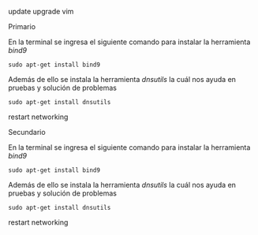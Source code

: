 update
upgrade
vim




Primario

En la terminal se ingresa el siguiente comando para instalar la herramienta *bind9*

`sudo apt-get install bind9`

Además de ello se instala la herramienta *dnsutils* la cuál nos ayuda en pruebas y solución de problemas

`sudo apt-get install dnsutils`


restart networking


Secundario

En la terminal se ingresa el siguiente comando para instalar la herramienta *bind9*

`sudo apt-get install bind9`

Además de ello se instala la herramienta *dnsutils* la cuál nos ayuda en pruebas y solución de problemas

`sudo apt-get install dnsutils`


restart networking